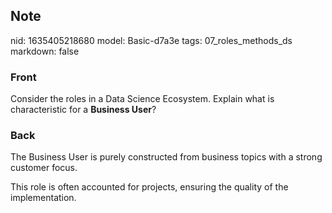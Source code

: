 ## Note
nid: 1635405218680
model: Basic-d7a3e
tags: 07_roles_methods_ds
markdown: false

### Front
Consider the roles in a Data Science Ecosystem. Explain what is
characteristic for a <b>Business User</b>?

### Back
The Business User is purely constructed from business topics with a
strong customer focus.
<div>
  This role is often accounted for projects, ensuring the quality
  of the implementation.
</div>
